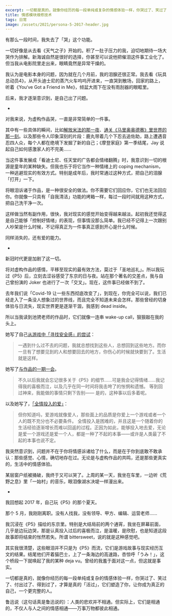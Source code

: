 ```yaml
---
excerpt: 一切都是真的，就像你经历的每一段单纯或复杂的情感体验一样，你哭过了、笑过了、付出过了、得到过了，才算是真的「活过」，它们塑造了你，让你成为真正的自己，一个更完整的人。
title: 情感模块维修技术
tags: 日常
image: /assets/2021/persona-5-2017-header.jpg
---
```


有那么一段时间，我失去了「哭」这个功能。

一切好像是从去看《天气之子》开始的。积了一肚子压力的我，迫切地期待一场大哭作为排解。新海诚自然是很好的选择，你甚至可以说他把催泪这件事工业化了。但当我从电影院里走出来，眼睛竟然是异常干燥的。

我认为是电影本身的问题，因为就在几个月前，我的泪腺还很正常。我去看《玩具总动员4》，从开头迪士尼的蒸汽火车呜呜开进来，一直哭到散场，回家的路上，听着《You‘ve Got a Friend in Me》，倾盆大雨下在没有雨刮器的眼眶里。

后来，我才逐渐意识到，是自己出了问题。

-

对我来说，为虚构作品哭，一直是非常简单的一件事。

其中有一些具体的瞬间，比如[解放米法的那一夜](https://www.zhihu.com/question/56328597/answer/1626651374)、[通关《马里奥奥德赛》里世界的那一刻](/2017/super-mario-odyssey-end-and-beginning/)。以及那些令人印象深刻的片段：鹿丸带着几个下忍去追佐助，路上遭遇音忍四人众，每个人都在绝境下发掘了新的自己；《摩登家庭》第一季结尾，Jay 说起自己如何感激家人的不完美……

当这件事发展成「看迪士尼、任天堂的广告都会情绪翻腾」时，我意识到一切的根源是童年的某种缺失。但我也乐于将它当作一种情绪上的 coping mechanism，一种逃避现实的有效方式。特别是成年后，我时常通过这种方式，把自己的泪腺「打开」一下。

将眼泪诉诸于作品，是一种很安全的做法。你不需要它们回应你，它们也无法回应你。你就像一只具有「自我清洁」功能的烤箱一样，每过一段时间就用这种方式，把自己洗干净一次。

这样做当然有副作用，很快，我对现实的感觉开始变得越来越淡。起初我还觉得这是自己能够「控制好情绪」的表现，但事情没那么简单。我已经不记得上一次跟别人吵架是什么时候，不记得真正为一件事真正感到开心是什么时候。

同样消失的，还有爱的能力。

-

新冠时代更是加剧了这一切。

将对虚构作品的感情，平移至现实的最有效方法，莫过于「圣地巡礼」。所以我玩过《P5》后，立刻去涩谷感受了东京的日与夜。站在那个著名的交差点，我与自己曾扮演的 Joker 也进行了一次「交叉」。现在，这件事已经做不到了。

去年我们说「Covid-19 让一些东西彻底改变了」，到现在，你完全可以说，我们已经走入了一条没人想象过的世界线，而且完全不知道未来会怎样。那些曾经的切身体验与日流失，现实世界更是逐渐干涸，我感到 dead inside。

所以当我读到池骋老师的作品时，它们就像一连串 wake-up call，狠狠敲在我的头上。

她写了自己[从游戏中「寻找安全感」的尝试](http://www.chuapp.com/article/287708.html)：

> 一遇到什么过不去的问题，我就总想找到这些人，总想回到这些地方。而你一旦有了想要见到的人和想要回去的地方，你伤心的时候就快要到了。生活就是这样。

她写了[与作品的一期一会](http://www.chuapp.com/article/287905.html)。

> 不久以后我就会忘记很多关于《P5》的细节……可是我会记得情绪……我记得我的喜极而泣，以及几乎在同一时间将我击垮了的怅惘和遗憾。
> 等到回过神来，我能做的事情只剩下告别——
> 是的，这种事以后多着呢。

以及她写了，[「全情投入的爱」](http://www.chuapp.com/article/287925.html)：

> 但你知道吗，爱游戏就像爱人，那些面上的品质是你爱上一个游戏或者一个人的既不充分也不必要条件。
> 全情投入是困难的，并且这是一个随着你的生活经验逐渐增长而难以回返的过程。正因为如此，能够投入地去爱，无论是爱一个游戏还是爱一个人，都是一种了不起的本事——或许是人类最了不起的本事也说不定。

我突然意识到，问题并不在于你将情感诉诸给了什么，而是在于你到底敢不敢承认：那些感觉、心情，确切地存在过。无论是与虚构作品的共鸣，还是那些更真实的，生活中的情感体验。

某层窗户纸被捅破，我终于又可以哭了。上周的某一天，我坐在车里，一边听《荒野之息》里「一始村」的音乐，眼泪像湖水决堤一样漫出来。

-

我回想起 2017 年，自己玩《P5》的那个夏天。

那个 5 月，我刚刚离职。没有人找我，没有领导、甲方、编辑、运营老师……

我沉浸在《P5》描绘的东京里。特别是大结局前的两个通宵，我坐在屏幕前面，几乎是边玩边哭，那是认真投入过后的喜极而泣，是温暖，是欣慰，也是知道这段故事即将结束的怅然若失。所谓 bittersweet，说的就是这种感觉吧。

其实我很清楚，这些眼泪并不只是为《P5》而流，它们是游戏故事与现实经历互文的结果。结尾他们开着猫巴士，上了一条海边的高速路，杏惊呼「うみ！」，这个桥段一下就唤起了我的某种 deja vu。曾经的我羞于面对这一点，但这就是事实。

一切都是真的，就像你经历的每一段单纯或复杂的情感体验一样，你哭过了、笑过了、付出过了、得到过了，才算是真的「活过」，它们塑造了你，让你成为真正的自己，一个更完整的人。

鲁迅说（这句话真是鲁迅说的）：人类的悲欢并不相通。但实际上，它们是相通的，不仅人与人之间的情感相通——万事万物都彼此相通。